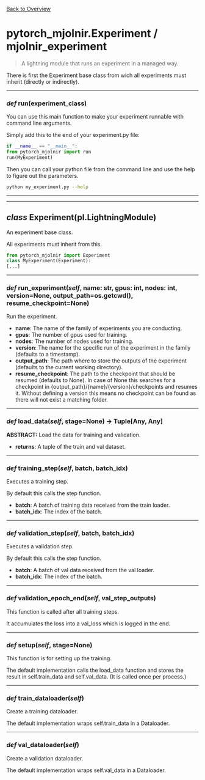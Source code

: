 [Back to Overview](../README.md)



# pytorch_mjolnir.Experiment / mjolnir_experiment

> A lightning module that runs an experiment in a managed way.

There is first the Experiment base class from wich all experiments must inherit (directly or indirectly).


---
### *def* **run**(experiment_class)

You can use this main function to make your experiment runnable with command line arguments.

Simply add this to the end of your experiment.py file:

```python
if __name__ == "__main__":
from pytorch_mjolnir import run
run(MyExperiment)
```

Then you can call your python file from the command line and use the help to figure out the parameters.
```bash
python my_experiment.py --help
```


---
---
## *class* **Experiment**(pl.LightningModule)

An experiment base class.

All experiments must inherit from this.

```python
from pytorch_mjolnir import Experiment
class MyExperiment(Experiment):
[...]
```


---
### *def* **run_experiment**(*self*, name: str, gpus: int, nodes: int, version=None, output_path=os.getcwd(), resume_checkpoint=None)

Run the experiment.

* **name**: The name of the family of experiments you are conducting.
* **gpus**: The number of gpus used for training.
* **nodes**: The number of nodes used for training.
* **version**: The name for the specific run of the experiment in the family (defaults to a timestamp).
* **output_path**: The path where to store the outputs of the experiment (defaults to the current working directory).
* **resume_checkpoint**: The path to the checkpoint that should be resumed (defaults to None).
In case of None this searches for a checkpoint in {output_path}/{name}/{version}/checkpoints and resumes it.
Without defining a version this means no checkpoint can be found as there will not exist a  matching folder.


---
### *def* **load_data**(*self*, stage=None) -> Tuple[Any, Any]

**ABSTRACT:** Load the data for training and validation.

* **returns**: A tuple of the train and val dataset.


---
### *def* **training_step**(*self*, batch, batch_idx)

Executes a training step.

By default this calls the step function.
* **batch**: A batch of training data received from the train loader.
* **batch_idx**: The index of the batch.


---
### *def* **validation_step**(*self*, batch, batch_idx)

Executes a validation step.

By default this calls the step function.
* **batch**: A batch of val data received from the val loader.
* **batch_idx**: The index of the batch.


---
### *def* **validation_epoch_end**(*self*, val_step_outputs)

This function is called after all training steps.

It accumulates the loss into a val_loss which is logged in the end.


---
### *def* **setup**(*self*, stage=None)

This function is for setting up the training.

The default implementation calls the load_data function and
stores the result in self.train_data and self.val_data.
(It is called once per process.)


---
### *def* **train_dataloader**(*self*)

Create a training dataloader.

The default implementation wraps self.train_data in a Dataloader.


---
### *def* **val_dataloader**(*self*)

Create a validation dataloader.

The default implementation wraps self.val_data in a Dataloader.


